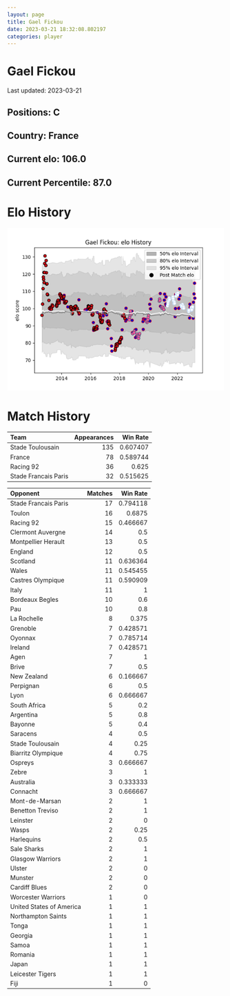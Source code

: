 ```yaml
---  
layout: page  
title: Gael Fickou  
date: 2023-03-21 18:32:08.802197  
categories: player  
---
```

# Gael Fickou


Last updated: 2023-03-21
## Positions: C

## Country: France

## Current elo: 106.0

## Current Percentile: 87.0

# Elo History


![elo history](history_GaelFickou.png)
# Match History


| Team                 |   Appearances |   Win Rate |
|:---------------------|--------------:|-----------:|
| Stade Toulousain     |           135 |   0.607407 |
| France               |            78 |   0.589744 |
| Racing 92            |            36 |   0.625    |
| Stade Francais Paris |            32 |   0.515625 |

| Opponent                 |   Matches |   Win Rate |
|:-------------------------|----------:|-----------:|
| Stade Francais Paris     |        17 |   0.794118 |
| Toulon                   |        16 |   0.6875   |
| Racing 92                |        15 |   0.466667 |
| Clermont Auvergne        |        14 |   0.5      |
| Montpellier Herault      |        13 |   0.5      |
| England                  |        12 |   0.5      |
| Scotland                 |        11 |   0.636364 |
| Wales                    |        11 |   0.545455 |
| Castres Olympique        |        11 |   0.590909 |
| Italy                    |        11 |   1        |
| Bordeaux Begles          |        10 |   0.6      |
| Pau                      |        10 |   0.8      |
| La Rochelle              |         8 |   0.375    |
| Grenoble                 |         7 |   0.428571 |
| Oyonnax                  |         7 |   0.785714 |
| Ireland                  |         7 |   0.428571 |
| Agen                     |         7 |   1        |
| Brive                    |         7 |   0.5      |
| New Zealand              |         6 |   0.166667 |
| Perpignan                |         6 |   0.5      |
| Lyon                     |         6 |   0.666667 |
| South Africa             |         5 |   0.2      |
| Argentina                |         5 |   0.8      |
| Bayonne                  |         5 |   0.4      |
| Saracens                 |         4 |   0.5      |
| Stade Toulousain         |         4 |   0.25     |
| Biarritz Olympique       |         4 |   0.75     |
| Ospreys                  |         3 |   0.666667 |
| Zebre                    |         3 |   1        |
| Australia                |         3 |   0.333333 |
| Connacht                 |         3 |   0.666667 |
| Mont-de-Marsan           |         2 |   1        |
| Benetton Treviso         |         2 |   1        |
| Leinster                 |         2 |   0        |
| Wasps                    |         2 |   0.25     |
| Harlequins               |         2 |   0.5      |
| Sale Sharks              |         2 |   1        |
| Glasgow Warriors         |         2 |   1        |
| Ulster                   |         2 |   0        |
| Munster                  |         2 |   0        |
| Cardiff Blues            |         2 |   0        |
| Worcester Warriors       |         1 |   0        |
| United States of America |         1 |   1        |
| Northampton Saints       |         1 |   1        |
| Tonga                    |         1 |   1        |
| Georgia                  |         1 |   1        |
| Samoa                    |         1 |   1        |
| Romania                  |         1 |   1        |
| Japan                    |         1 |   1        |
| Leicester Tigers         |         1 |   1        |
| Fiji                     |         1 |   0        |